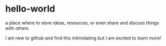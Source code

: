 # hello-world
a place where to store ideas, resources, or even share and discuss things with others

I am new to github and find this intimidating but I am excited to learn more!
